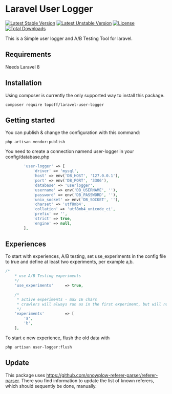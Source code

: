 # Laravel User Logger

[![Latest Stable Version](https://poser.pugx.org/topoff/laravel-user-logger/v/stable)](https://packagist.org/packages/topoff/laravel-user-logger)
[![Latest Unstable Version](https://poser.pugx.org/topoff/laravel-user-logger/v/unstable)](https://packagist.org/packages/topoff/laravel-user-logger) 
[![License](https://poser.pugx.org/topoff/laravel-user-logger/license)](https://packagist.org/packages/topoff/laravel-user-logger)
[![Total Downloads](https://poser.pugx.org/topoff/laravel-user-logger/downloads)](https://packagist.org/packages/topoff/laravel-user-logger) 

This is a Simple user logger and A/B Testing Tool for laravel.

## Requirements  

Needs Laravel 8


## Installation

Using composer is currently the only supported way to install this package.

```
composer require topoff/laravel-user-logger
```

## Getting started

You can publish & change the configuration with this command:

```
php artisan vendor:publish
```

You need to create a connection namend user-logger in your config/database.php


```php
        'user-logger' => [
            'driver' => 'mysql',
            'host' => env('DB_HOST', '127.0.0.1'),
            'port' => env('DB_PORT', '3306'),
            'database' => 'userlogger',
            'username' => env('DB_USERNAME', ''),
            'password' => env('DB_PASSWORD', ''),
            'unix_socket' => env('DB_SOCKET', ''),
            'charset' => 'utf8mb4',
            'collation' => 'utf8mb4_unicode_ci',
            'prefix' => '',
            'strict' => true,
            'engine' => null,
        ],
```
## Experiences

To start with experiences, A/B testing, set use_experiments in the config file to true and define at least two experiments, per example a,b. 


```php
/*
    * use A/B Testing experiments
    */
    'use_experiments'     => true,

    /*
     * active experiments - max 16 chars
     * crawlers will always run as in the first experiment, but will not be logged
     */
    'experiments'         => [
        'a',
        'b',
    ],
```
To start e new experience, flush the old data with
```
php artisan user-logger:flush
```


## Update

This package uses https://github.com/snowplow-referer-parser/referer-parser. There you find information to update the list of known referers, which should sequently be done, manually.

